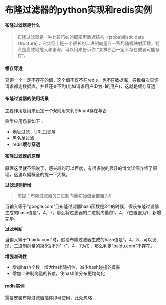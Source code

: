 # 布隆过滤器的python实现和redis实例

#### 布隆过滤器是什么

> 布隆过滤器是一种比较巧妙的概率型数据结构（probabilistic data structure），它实际上是一个很长的二进制向量和一系列随机映射函数，特点是高效地插入和查询，可以用来告诉你 “某样东西一定不存在或者可能存在”。


#### 缓存穿透
查询一个一定不存在的值，这个值不仅不在redis，也不在数据库，导致每次查询请求都走数据库，并且还查不到(比如请求用户ID为-1的用户)，这就是缓存穿透

#### 布隆过滤器的使用场景
主要作用是用来设定一个规则用来判断Input存在与否

典型应用场景如下：

- 地址过滤，URL过滤等
- 黑名单过滤
- redis**缓存穿透**

#### 布隆过滤器的原理

原理这里就不细说了，感兴趣的可以百度，有很多说的很好的博文详细介绍了原理，这里以偏概全的提一下大概。

**过滤规则新增**

> 前提：布隆过滤器的二进制向量初始值全部置为0

当输入等于"google.com"且布隆过滤器hash函数是3个的时候，假设布隆过滤器生成的hash值是1，4，7，那么将过滤器的二进制向量的1，4，7位置置为1，新增完毕。

**过滤判断**

当输入等于"baidu.com"时，假设布隆过滤器生成的hash值是1，4，8，可以发现，二进制向量的第8位不为1（1，4，7为1），那么判定"baidu.com"不存在。

**增强准确性**

- 增加hash个数，增大hash随机性，减少hash碰撞的概率
- 增加二进制向量的长度，使hash值分布更均匀化

#### redis实例

需要安装布隆过滤器插件即可使用，此处忽略
